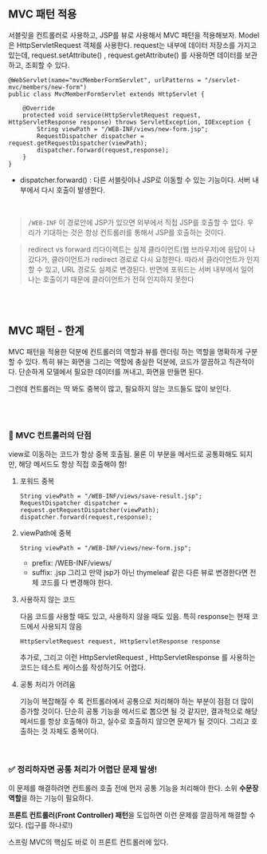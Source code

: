 ## MVC 패턴 적용

서블릿을 컨트롤러로 사용하고, JSP를 뷰로 사용해서 MVC 패턴을 적용해보자.
Model은 HttpServletRequest 객체를 사용한다. request는 내부에 데이터 저장소를 가지고 있는데,
request.setAttribute() , request.getAttribute() 를 사용하면 데이터를 보관하고, 조회할 수 있다. 

```
@WebServlet(name="mvcMemberFormServlet", urlPatterns = "/servlet-mvc/members/new-form")
public class MvcMemberFormServlet extends HttpServlet {

    @Override
    protected void service(HttpServletRequest request, HttpServletResponse response) throws ServletException, IOException {
        String viewPath = "/WEB-INF/views/new-form.jsp";
        RequestDispatcher dispatcher = request.getRequestDispatcher(viewPath);
        dispatcher.forward(request,response);
    }
}
```

- dispatcher.forward() : 다른 서블릿이나 JSP로 이동할 수 있는 기능이다. 서버 내부에서 다시 호출이
발생한다.

<br>

> `/WEB-INF`
> 이 경로안에 JSP가 있으면 외부에서 직접 JSP를 호출할 수 없다. 우리가 기대하는 것은 항상 컨트롤러를
통해서 JSP를 호출하는 것이다.

> redirect vs forward
> 리다이렉트는 실제 클라이언트(웹 브라우저)에 응답이 나갔다가, 클라이언트가 redirect 경로로 다시
요청한다. 따라서 클라이언트가 인지할 수 있고, URL 경로도 실제로 변경된다. 반면에 포워드는 서버
내부에서 일어나는 호출이기 때문에 클라이언트가 전혀 인지하지 못한다

<br><br>

## MVC 패턴 - 한계

MVC 패턴을 적용한 덕분에 컨트롤러의 역할과 뷰를 렌더링 하는 역할을 명확하게 구분할 수 있다.
특히 뷰는 화면을 그리는 역할에 충실한 덕분에, 코드가 깔끔하고 직관적이다. 단순하게 모델에서 필요한
데이터를 꺼내고, 화면을 만들면 된다.


그런데 컨트롤러는 딱 봐도 중복이 많고, 필요하지 않는 코드들도 많이 보인다.

<BR><Br>

### 🔎 MVC 컨트롤러의 단점

view로 이동하는 코드가 항상 중복 호출됨. 물론 이 부분을 메서드로 공통화해도 되지만, 해당 메서드도 항상 직접 호출해야 함!

1. 포워드 중복

    ```
    String viewPath = "/WEB-INF/views/save-result.jsp";
    RequestDispatcher dispatcher = request.getRequestDispatcher(viewPath);
    dispatcher.forward(request,response);

    ```

2. viewPath에 중복

    `String viewPath = "/WEB-INF/views/new-form.jsp";`

    - prefix: /WEB-INF/views/
    - suffix: .jsp
    그리고 만약 jsp가 아닌 thymeleaf 같은 다른 뷰로 변경한다면 전체 코드를 다 변경해야 한다.


3. 사용하지 않는 코드

    다음 코드를 사용할 때도 있고, 사용하지 않을 때도 있음. 특히 response는 현재 코드에서 사용되지 않음

    `HttpServletRequest request, HttpServletResponse response`

    추가로, 그리고 이런 HttpServletRequest , HttpServletResponse 를 사용하는 코드는 테스트 케이스를
    작성하기도 어렵다.

4. 공통 처리가 어려움

    기능이 복잡해질 수 록 컨트롤러에서 공통으로 처리해야 하는 부분이 점점 더 많이 증가할 것이다. 단순히
    공통 기능을 메서드로 뽑으면 될 것 같지만, 결과적으로 해당 메서드를 항상 호출해야 하고, 실수로 호출하지
    않으면 문제가 될 것이다. 그리고 호출하는 것 자체도 중복이다.


<br>

### ✅ 정리하자면 공통 처리가 어렵단 문제 발생!


이 문제를 해결하려면 컨트롤러 호출 전에 먼저 공통 기능을 처리해야 한다. 소위 **수문장 역할**을 하는 기능이
필요하다.


**프론트 컨트롤러(Front Controller) 패턴**을 도입하면 이런 문제를 깔끔하게 해결할 수 있다.
(입구를 하나로!)


스프링 MVC의 핵심도 바로 이 프론트 컨트롤러에 있다.